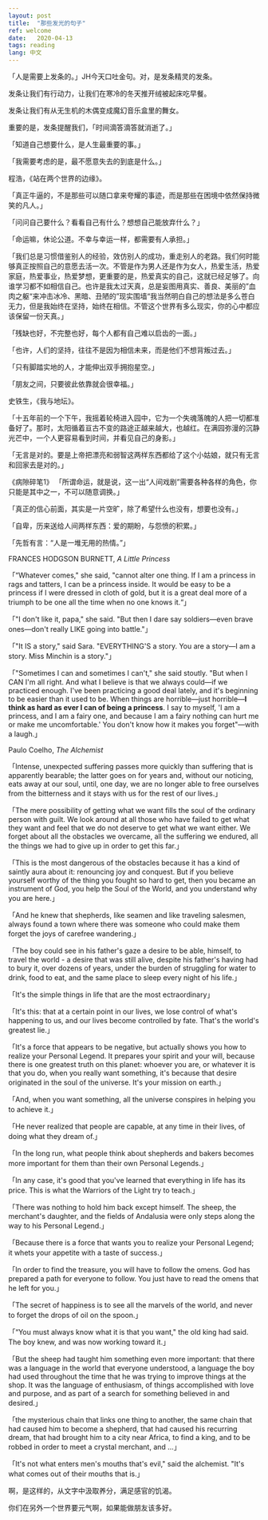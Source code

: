 ```yaml
---
layout: post
title:  "那些发光的句子"
ref: welcome
date:   2020-04-13
tags: reading
lang: 中文
---
```


「人是需要上发条的。」JH今天口吐金句。对，是发条精灵的发条。

发条让我们有行动力，让我们在寒冷的冬天推开绒被起床吃早餐。

发条让我们有从无生机的木偶变成魔幻音乐盒里的舞女。

重要的是，发条提醒我们，「时间滴答滴答就消逝了。」

「知道自己想要什么，是人生最重要的事。」

「我需要考虑的是，最不愿意失去的到底是什么。」

程浩，《站在两个世界的边缘》。

「真正牛逼的，不是那些可以随口拿来夸耀的事迹，而是那些在困境中依然保持微笑的凡人。」

「问问自己要什么？看看自己有什么？想想自己能放弃什么？」

「命运嘛，休论公道。不幸与幸运一样，都需要有人承担。」

「我们总是习惯借鉴别人的经验，效仿别人的成功，重走别人的老路。我们何时能够真正按照自己的意愿去活一次。不管是作为男人还是作为女人，热爱生活，热爱家庭，热爱事业，热爱梦想，更重要的是，热爱真实的自己，这就已经足够了。向谁学习都不如相信自己。也许是我太过天真，总是妄图用真实、善良、美丽的”血肉之躯“来冲击冰冷、黑暗、丑陋的”现实围墙“我当然明白自己的想法是多么苍白无力，但是我始终在坚持，始终在相信。不管这个世界有多么现实，你的心中都应该保留一份天真。」

「残缺也好，不完整也好，每个人都有自己难以启齿的一面。」

「也许，人们的坚持，往往不是因为相信未来，而是他们不想背叛过去。」

「只有脚踏实地的人，才能伸出双手拥抱星空。」

「朋友之间，只要彼此依靠就会很幸福。」

史铁生，《我与地坛》。

「十五年前的一个下午，我摇着轮椅进入园中，它为一个失魂落魄的人把一切都准备好了。那时，太阳循着亘古不变的路途正越来越大，也越红。在满园弥漫的沉静光芒中，一个人更容易看到时间，并看见自己的身影。」

「无言是对的。要是上帝把漂亮和弱智这两样东西都给了这个小姑娘，就只有无言和回家去是对的。」

《病隙碎笔1》
「所谓命运，就是说，这一出“人间戏剧”需要各种各样的角色，你只能是其中之一，不可以随意调换。」

「真正的信心前面，其实是一片空旷，除了希望什么也没有，想要也没有。」

「自卑，历来送给人间两样东西：爱的期盼，与怨愤的积累。」

「先哲有言：“人是一堆无用的热情。”」

FRANCES HODGSON BURNETT,  _A Little Princess_

「“Whatever comes," she said, "cannot alter one thing. If I am a princess in rags and tatters, I can be a princess inside. It would be easy to be a princess if I were dressed in cloth of gold, but it is a great deal more of a triumph to be one all the time when no one knows it.“」

「"I don't like it, papa," she said. "But then I dare say soldiers—even brave ones—don't really LIKE going into battle."」

「"It IS a story," said Sara. "EVERYTHING'S a story. You are a story—I am a story. Miss Minchin is a story."」

「"Sometimes I can and sometimes I can't," she said stoutly. "But when I CAN I'm all right. And what I believe is that we always could—if we practiced enough. I've been practicing a good deal lately, and it's beginning to be easier than it used to be. When things are horrible—just horrible—**I think as hard as ever I can of being a princess**. I say to myself, 'I am a princess, and I am a fairy one, and because I am a fairy nothing can hurt me or make me uncomfortable.' You don't know how it makes you forget"—with a laugh.」

Paulo Coelho, _The Alchemist_

「Intense, unexpected suffering passes more quickly than suffering that is apparently bearable; the latter goes on for years and, without our noticing, eats away at our soul, until, one day, we are no longer able to free ourselves from the bitterness and it stays with us for the rest of our lives.」

「The mere possibility of getting what we want fills the soul of the ordinary person with guilt. We look around at all those who have failed to get what they want and feel that we do not deserve to get what we want either. We forget about all the obstacles we overcame, all the suffering we endured, all the things we had to give up in order to get this far.」

「This is the most dangerous of the obstacles because it has a kind of saintly aura about it: renouncing joy and conquest. But if you believe yourself worthy of the thing you fought so hard to get, then you became an instrument of God, you help the Soul of the World, and you understand why you are here.」

「And he knew that shepherds, like seamen and like traveling salesmen, always found a town where there was someone who could make them forget the joys of carefree wandering.」

「The boy could see in his father's gaze a desire to be able, himself, to travel the world - a desire that was still alive, despite his father's having had to bury it, over dozens of years, under the burden of struggling for water to drink, food to eat, and the same place to sleep every night of his life.」

「It's the simple things in life that are the most ectraordinary」

「It's this: that at a certain point in our lives, we lose control of what's happening to us, and our lives become controlled by fate. That's the world's greatest lie.」

「It's a force that appears to be negative, but actually shows you how to realize your Personal Legend. It prepares your spirit and your will, because there is one greatest truth on this planet: whoever you are, or whatever it is that you do, when you really want something, it's because that desire originated in the soul of the universe. It's your mission on earth.」

「And, when you want something, all the universe conspires in helping you to achieve it.」

「He never realized that people are capable, at any time in their lives, of doing what they dream of.」

「In the long run, what people think about shepherds and bakers becomes more important for them than their own Personal Legends.」

「In any case, it's good that you've learned that everything in life has its price. This is what the Warriors of the Light try to teach.」

「There was nothing to hold him back except himself. The sheep, the merchant's daughter, and the fields of Andalusia were only steps along the way to his Personal Legend.」

「Because there is a force that wants you to realize your Personal Legend; it whets your appetite with a taste of success.」

「In order to find the treasure, you will have to follow the omens. God has prepared a path for everyone to follow. You just have to read the omens that he left for you.」

「The secret of happiness is to see all the marvels of the world, and never to forget the drops of oil on the spoon.」

「“You must always know what it is that you want," the old king had said. The boy knew, and was now working toward it.」

「But the sheep had taught him something even more important: that there was a language in the world that everyone understood, a language the boy had used throughout the time that he was trying to improve things at the shop. It was the language of enthusiasm, of things accomplished with love and purpose, and as part of a search for something believed in and desired.」

「the mysterious chain that links one thing to another, the same chain that had caused him to become a shepherd, that had caused his recurring dream, that had brought him to a city near Africa, to find a king, and to be robbed in order to meet a crystal merchant, and ...」

「It's not what enters men's mouths that's evil," said the alchemist. "It's what comes out of their mouths that is.」



啊，是这样的，从文字中汲取养分，满足感官的饥渴。

你们在另外一个世界要元气啊，如果能做朋友该多好。
